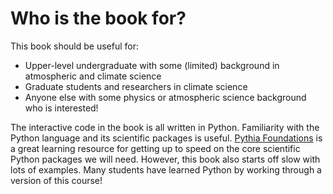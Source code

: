 # Who is the book for?

This book should be useful for:
- Upper-level undergraduate with some (limited) background in atmospheric and climate science
- Graduate students and researchers in climate science
- Anyone else with some physics or atmospheric science background who is interested!

The interactive code in the book is all written in Python.
Familiarity with the Python language and its scientific packages is useful. 
[Pythia Foundations](https://foundations.projectpythia.org) is a great learning resource for getting up to speed on the core scientific Python packages we will need. 
However, this book also starts off slow with lots of examples.
Many students have learned Python by working through a version of this course!
